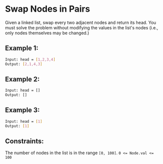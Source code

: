 # Swap Nodes in Pairs

Given a linked list, swap every two adjacent nodes and return its head. You must solve the problem without modifying the values in the list's nodes (i.e., only nodes themselves may be changed.)

## Example 1:

```bash
Input: head = [1,2,3,4]
Output: [2,1,4,3]
```

## Example 2:

```bash
Input: head = []
Output: []
```

## Example 3:

```bash
Input: head = [1]
Output: [1]
```

## Constraints:

The number of nodes in the list is in the range `[0, 100]`.
`0 <= Node.val <= 100`
